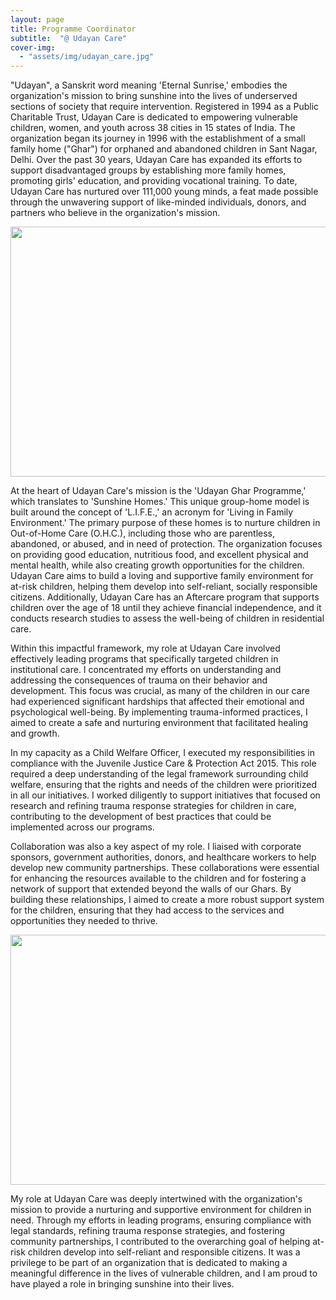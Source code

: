 ```yaml
---
layout: page
title: Programme Coordinator
subtitle:  "@ Udayan Care"
cover-img: 
  - "assets/img/udayan_care.jpg"
---
```


"Udayan", a Sanskrit word meaning 'Eternal Sunrise,' embodies the organization's mission to bring sunshine into the lives of underserved sections of society that require intervention. Registered in 1994 as a Public Charitable Trust, Udayan Care is dedicated to empowering vulnerable children, women, and youth across 38 cities in 15 states of India. The organization began its journey in 1996 with the establishment of a small family home ("Ghar") for orphaned and abandoned children in Sant Nagar, Delhi. Over the past 30 years, Udayan Care has expanded its efforts to support disadvantaged groups by establishing more family homes, promoting girls' education, and providing vocational training. To date, Udayan Care has nurtured over 111,000 young minds, a feat made possible through the unwavering support of like-minded individuals, donors, and partners who believe in the organization's mission.

<div style="text-align: center;">
    <img src="https://www.udayancare.org/sites/default/files/bannerImage/Udayancare.gif" 
         style="width:900px !important; height:400px !important;" />
</div>

At the heart of Udayan Care's mission is the 'Udayan Ghar Programme,' which translates to 'Sunshine Homes.' This unique group-home model is built around the concept of 'L.I.F.E.,' an acronym for 'Living in Family Environment.' The primary purpose of these homes is to nurture children in Out-of-Home Care (O.H.C.), including those who are parentless, abandoned, or abused, and in need of protection. The organization focuses on providing good education, nutritious food, and excellent physical and mental health, while also creating growth opportunities for the children. Udayan Care aims to build a loving and supportive family environment for at-risk children, helping them develop into self-reliant, socially responsible citizens. Additionally, Udayan Care has an Aftercare program that supports children over the age of 18 until they achieve financial independence, and it conducts research studies to assess the well-being of children in residential care.

Within this impactful framework, my role at Udayan Care involved effectively leading programs that specifically targeted children in institutional care. I concentrated my efforts on understanding and addressing the consequences of trauma on their behavior and development. This focus was crucial, as many of the children in our care had experienced significant hardships that affected their emotional and psychological well-being. By implementing trauma-informed practices, I aimed to create a safe and nurturing environment that facilitated healing and growth.

In my capacity as a Child Welfare Officer, I executed my responsibilities in compliance with the Juvenile Justice Care & Protection Act 2015. This role required a deep understanding of the legal framework surrounding child welfare, ensuring that the rights and needs of the children were prioritized in all our initiatives. I worked diligently to support initiatives that focused on research and refining trauma response strategies for children in care, contributing to the development of best practices that could be implemented across our programs.

Collaboration was also a key aspect of my role. I liaised with corporate sponsors, government authorities, donors, and healthcare workers to help develop new community partnerships. These collaborations were essential for enhancing the resources available to the children and for fostering a network of support that extended beyond the walls of our Ghars. By building these relationships, I aimed to create a more robust support system for the children, ensuring that they had access to the services and opportunities they needed to thrive.


<div style="text-align: center;">
    <img src="https://www.udayancare.org/sites/default/files/Udayan-Ghar.jpg" 
         style="width:900px !important; height:400px !important;" />
</div>

My role at Udayan Care was deeply intertwined with the organization's mission to provide a nurturing and supportive environment for children in need. Through my efforts in leading programs, ensuring compliance with legal standards, refining trauma response strategies, and fostering community partnerships, I contributed to the overarching goal of helping at-risk children develop into self-reliant and responsible citizens. It was a privilege to be part of an organization that is dedicated to making a meaningful difference in the lives of vulnerable children, and I am proud to have played a role in bringing sunshine into their lives.

